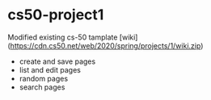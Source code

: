 # cs50-project1

Modified existing cs-50 tamplate [wiki] (https://cdn.cs50.net/web/2020/spring/projects/1/wiki.zip) 
* create and save pages
* list and edit pages
* random pages
* search pages
